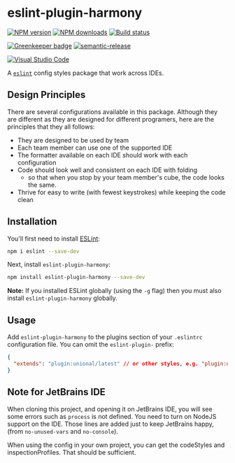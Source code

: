 # eslint-plugin-harmony

[![NPM version][npm-image]][npm-url]
[![NPM downloads][downloads-image]][downloads-url]
[![Build status][travis-image]][travis-url]

[![Greenkeeper badge][green-keeper-image]][green-keeper-url]
[![semantic-release][semantic-release-image]][semantic-release-url]

[![Visual Studio Code][vscode-image]][vscode-url]

A [`eslint`](https://eslint.org/) config styles package that work across IDEs.

## Design Principles

There are several configurations available in this package.
Although they are different as they are designed for different programers,
here are the principles that they all follows:

- They are designed to be used by team
- Each team member can use one of the supported IDE
- The formatter available on each IDE should work with each configuration
- Code should look well and consistent on each IDE with folding
  - so that when you stop by your team member's cube, the code looks the same.
- Thrive for easy to write (with fewest keystrokes) while keeping the code clean

## Installation

You'll first need to install [ESLint](http://eslint.org):

```sh
npm i eslint --save-dev
```

Next, install `eslint-plugin-harmony`:

```sh
npm install eslint-plugin-harmony --save-dev
```

**Note:** If you installed ESLint globally (using the `-g` flag) then you must also install `eslint-plugin-harmony` globally.

## Usage

Add `eslint-plugin-harmony` to the plugins section of your `.eslintrc` configuration file. You can omit the `eslint-plugin-` prefix:

```json
{
  "extends": "plugin:unional/latest" // or other styles, e.g. "plugin:unional/default"
}
```

## Note for JetBrains IDE

When cloning this project, and opening it on JetBrains IDE,
you will see some errors such as `process` is not defined.
You need to turn on NodeJS support on the IDE.
Those lines are added just to keep JetBrains happy,
(from `no-unused-vars` and `no-console`).

When using the config in your own project,
you can get the codeStyles and inspectionProfiles.
That should be sufficient.

[npm-image]: https://img.shields.io/npm/v/eslint-plugin-harmony.svg?style=flat
[npm-url]: https://npmjs.org/package/eslint-plugin-harmony
[downloads-image]: https://img.shields.io/npm/dm/eslint-plugin-harmony.svg?style=flat
[downloads-url]: https://npmjs.org/package/eslint-plugin-harmony
[travis-image]: https://img.shields.io/travis/unional/eslint-plugin-harmony/master.svg?style=flat
[travis-url]: https://travis-ci.org/unional/eslint-plugin-harmony?branch=master
[green-keeper-image]:
https://badges.greenkeeper.io/unional/eslint-plugin-harmony.svg
[green-keeper-url]:https://greenkeeper.io/
[semantic-release-image]:https://img.shields.io/badge/%20%20%F0%9F%93%A6%F0%9F%9A%80-semantic--release-e10079.svg
[semantic-release-url]:https://github.com/semantic-release/semantic-release
[vscode-image]:https://img.shields.io/badge/vscode-ready-green.svg
[vscode-url]:https://code.visualstudio.com/
